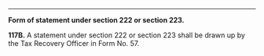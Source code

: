 ****

**Form of statement under section 222 or section 223.**

**117B.** A statement under section 222 or section 223 shall be drawn up by the Tax Recovery Officer in Form No. 57.
